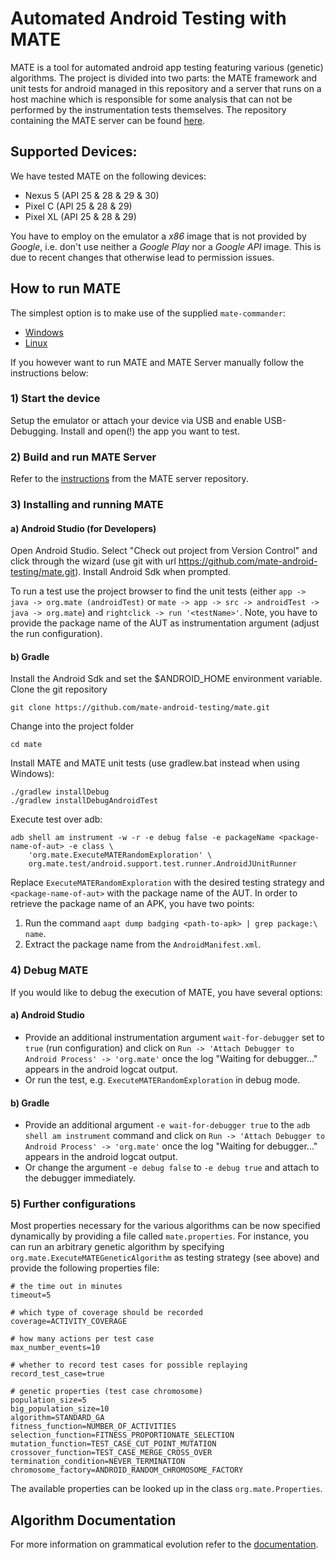 # Automated Android Testing with MATE
MATE is a tool for automated android app testing featuring various (genetic)
algorithms. The project is divided into two parts: the MATE framework and unit
tests for android managed in this repository and a server that runs on a host
machine which is responsible for some analysis that can not be performed by the
instrumentation tests themselves. The repository containing the MATE server can be found
[here](https://github.com/mate-android-testing/mate-server).

## Supported Devices:

We have tested MATE on the following devices:

* Nexus 5 (API 25 & 28 & 29 & 30)
* Pixel C (API 25 & 28 & 29)
* Pixel XL (API 25 & 28 & 29)

You have to employ on the emulator a *x86* image that is not provided by *Google*, i.e. don't use
neither a *Google Play* nor a *Google API* image. This is due to recent changes that otherwise lead
to permission issues.

## How to run MATE

The simplest option is to make use of the supplied `mate-commander`:
* [Windows](https://github.com/mate-android-testing/mate-commander/tree/mate-commander-windows) 
* [Linux](https://github.com/mate-android-testing/mate-commander) 

If you however want to run MATE and MATE Server manually follow the instructions below:

### 1) Start the device
Setup the emulator or attach your device via USB and enable USB-Debugging.
Install and open(!) the app you want to test.

### 2) Build and run MATE Server
Refer to the [instructions](https://github.com/mate-android-testing/mate-server/blob/master/README.md)
from the MATE server repository.

### 3) Installing and running MATE
#### a) Android Studio (for Developers)
Open Android Studio. Select "Check out project from Version Control" and click
through the wizard (use git with url https://github.com/mate-android-testing/mate.git).
Install Android Sdk when prompted.

To run a test use the project browser to find the unit tests (either
`app -> java -> org.mate (androidTest)` or
`mate -> app -> src -> androidTest -> java -> org.mate`) and
`rightclick -> run '<testName>'`.
Note, you have to provide the package name of the AUT as
instrumentation argument (adjust the run configuration).

#### b) Gradle
Install the Android Sdk and set the $ANDROID_HOME environment variable.
Clone the git repository
```
git clone https://github.com/mate-android-testing/mate.git
```
Change into the project folder
```
cd mate
```
Install MATE and MATE unit tests (use gradlew.bat instead when using Windows):
```
./gradlew installDebug
./gradlew installDebugAndroidTest
```
Execute test over adb:
```
adb shell am instrument -w -r -e debug false -e packageName <package-name-of-aut> -e class \
    'org.mate.ExecuteMATERandomExploration' \
    org.mate.test/android.support.test.runner.AndroidJUnitRunner
```
Replace `ExecuteMATERandomExploration` with the desired testing strategy and `<package-name-of-aut>` with the package name of the AUT. In order to retrieve the package name of an APK, you have two points:
1) Run the command `aapt dump badging <path-to-apk> | grep package:\ name`.
2) Extract the package name from the `AndroidManifest.xml`.

### 4) Debug MATE

If you would like to debug the execution of MATE, you have several options:

#### a) Android Studio

* Provide an additional instrumentation argument `wait-for-debugger` set to `true` (run configuration)
  and click on `Run -> 'Attach Debugger to Android Process' -> 'org.mate'` once the log 
  "Waiting for debugger..." appears in the android logcat output.
* Or run the test, e.g. `ExecuteMATERandomExploration` in debug mode.

#### b) Gradle

* Provide an additional argument `-e wait-for-debugger true` to the `adb shell am instrument` command
  and click on `Run -> 'Attach Debugger to Android Process' -> 'org.mate'` once the log 
  "Waiting for debugger..." appears in the android logcat output.
* Or change the argument `-e debug false` to `-e debug true` and attach to the debugger immediately.

### 5) Further configurations

Most properties necessary for the various algorithms can be now specified dynamically by providing a file called `mate.properties`.
For instance, you can run an arbitrary genetic algorithm by
specifying `org.mate.ExecuteMATEGeneticAlgorithm`
as testing strategy (see above) and provide the following properties file:
```
# the time out in minutes
timeout=5

# which type of coverage should be recorded
coverage=ACTIVITY_COVERAGE

# how many actions per test case
max_number_events=10

# whether to record test cases for possible replaying
record_test_case=true

# genetic properties (test case chromosome)
population_size=5
big_population_size=10
algorithm=STANDARD_GA
fitness_function=NUMBER_OF_ACTIVITIES
selection_function=FITNESS_PROPORTIONATE_SELECTION
mutation_function=TEST_CASE_CUT_POINT_MUTATION
crossover_function=TEST_CASE_MERGE_CROSS_OVER
termination_condition=NEVER_TERMINATION
chromosome_factory=ANDROID_RANDOM_CHROMOSOME_FACTORY
```
The available properties can be looked up in the class
`org.mate.Properties`.

## Algorithm Documentation
For more information on grammatical evolution refer to the [documentation](doc/GrammaticalEvolution.md).
